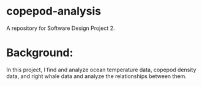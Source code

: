 # copepod-analysis

A repository for Software Design Project 2. 

# Background:

In this project, I find and analyze ocean temperature data, copepod density data, and right whale data and analyze the relationships between them. 
